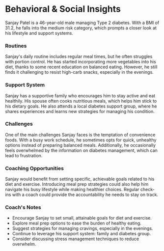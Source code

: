 # Behavioral & Social Insights

Sanjay Patel is a 46-year-old male managing Type 2 diabetes. With a BMI of 31.2, he falls into the medium risk category, which prompts a closer look at his lifestyle and support systems. 

### Routines
Sanjay's daily routine includes regular meal times, but he often struggles with portion control. He has started incorporating more vegetables into his diet, thanks to some recent education on balanced eating. However, he still finds it challenging to resist high-carb snacks, especially in the evenings.

### Support System
Sanjay has a supportive family who encourages him to stay active and eat healthily. His spouse often cooks nutritious meals, which helps him stick to his dietary goals. He also attends a local diabetes support group, where he shares experiences and learns new strategies for managing his condition.

### Challenges
One of the main challenges Sanjay faces is the temptation of convenience foods. With a busy work schedule, he sometimes opts for quick, unhealthy options instead of preparing balanced meals. Additionally, he occasionally feels overwhelmed by the information on diabetes management, which can lead to frustration.

### Coaching Opportunities
Sanjay would benefit from setting specific, achievable goals related to his diet and exercise. Introducing meal prep strategies could also help him navigate his busy lifestyle while making healthier choices. Regular check-ins with a coach could provide the accountability he needs to stay on track.

### Coach's Notes
- Encourage Sanjay to set small, attainable goals for diet and exercise.
- Explore meal prep options to ease the burden of healthy eating.
- Suggest strategies for managing cravings, especially in the evenings.
- Continue to leverage his support system: family and diabetes group.
- Consider discussing stress management techniques to reduce overwhelm.
